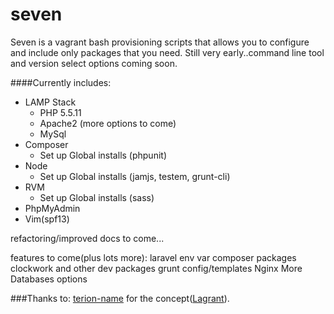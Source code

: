 seven
=====

Seven is a vagrant bash provisioning scripts that allows you to configure and include only packages that you need. Still very early..command line tool and version select options coming soon.

####Currently includes:
* LAMP Stack
  * PHP 5.5.11
  * Apache2 (more options to come)
  * MySql
* Composer
  * Set up Global installs (phpunit)
* Node
  * Set up Global installs (jamjs, testem, grunt-cli)
* RVM
  * Set up Global installs (sass)
* PhpMyAdmin
* Vim(spf13)

refactoring/improved docs to come...

features to come(plus lots more):
laravel
  env var
  composer packages
    clockwork
    and other dev packages
grunt config/templates
Nginx
More Databases options


###Thanks to:
[terion-name](https://github.com/terion-name) for the concept([Lagrant](https://github.com/terion-name/Lagrant)).

